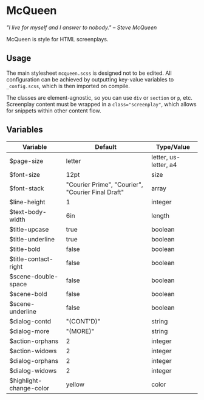 McQueen
=======

*"I live for myself and I answer to nobody." – Steve McQueen*

McQueen is style for HTML screenplays.

Usage
-----

The main stylesheet `mcqueen.scss` is designed not to be edited. All
configuration can be achieved by outputting key-value variables to
`_config.scss`, which is then imported on compile.

The classes are element-agnostic, so you can use `div` or `section` or
`p`, etc. Screenplay content must be wrapped in a `class="screenplay"`,
which allows for snippets within other content flow.

Variables
---------

| Variable                | Default                                           | Type/Value            |
|-------------------------|---------------------------------------------------|-----------------------|
| $page-size              | letter                                            | letter, us-letter, a4 |
| $font-size              | 12pt                                              | size                  |
| $font-stack             | "Courier Prime", "Courier", "Courier Final Draft" | array                 |
| $line-height            | 1                                                 | integer               |
| $text-body-width        | 6in                                               | length                |
| $title-upcase           | true                                              | boolean               |
| $title-underline        | true                                              | boolean               |
| $title-bold             | false                                             | boolean               |
| $title-contact-right    | false                                             | boolean               |
| $scene-double-space     | false                                             | boolean               |
| $scene-bold             | false                                             | boolean               |
| $scene-underline        | false                                             | boolean               |
| $dialog-contd           | "(CONT'D)"                                        | string                |
| $dialog-more            | "(MORE)"                                          | string                |
| $action-orphans         | 2                                                 | integer               |
| $action-widows          | 2                                                 | integer               |
| $dialog-orphans         | 2                                                 | integer               |
| $dialog-widows          | 2                                                 | integer               |
| $highlight-change-color | yellow                                            | color                 |
